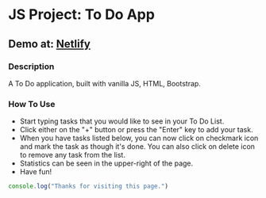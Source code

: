 # JS Project: To Do App

## Demo at: [Netlify](https://todo-hakan.netlify.app)

### Description
A To Do application, built with vanilla JS, HTML, Bootstrap.

### How To Use
- Start typing tasks that you would like to see in your To Do List.
- Click either on the "+" button or press the "Enter" key to add your task.
- When you have tasks listed below, you can now click on checkmark icon and mark the task as though it's done. You can also click on delete icon to remove any task from the list.
- Statistics can be seen in the upper-right of the page.
- Have fun!

```javascript
console.log("Thanks for visiting this page.")
```
